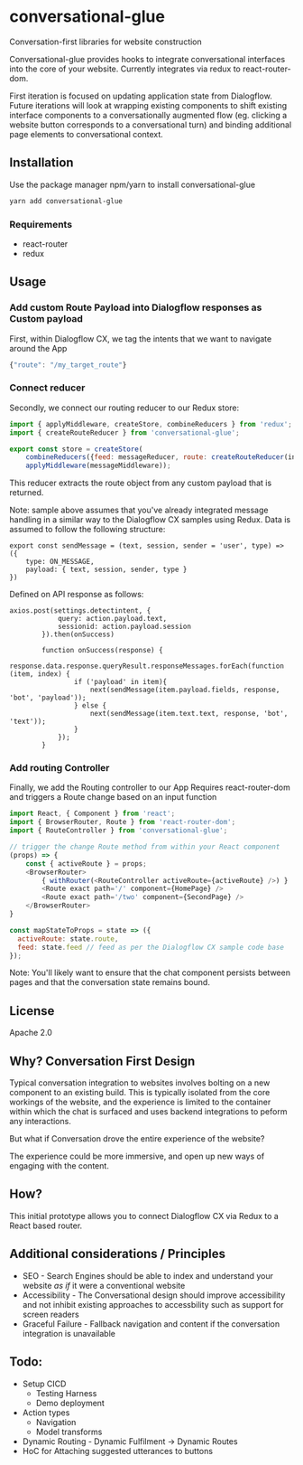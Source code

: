 # conversational-glue
Conversation-first libraries for website construction 

Conversational-glue provides hooks to integrate conversational interfaces into the core of your website. Currently integrates via redux to react-router-dom.

First iteration is focused on updating application state from Dialogflow. 
Future iterations will look at wrapping existing components to shift existing interface components to a conversationally augmented flow (eg. clicking a website button corresponds to a conversational turn) and binding additional page elements to conversational context.

## Installation
Use the package manager npm/yarn to install conversational-glue

```bash
yarn add conversational-glue
```

### Requirements
- react-router
- redux

## Usage

### Add custom Route Payload into Dialogflow responses as Custom payload
First, within Dialogflow CX, we tag the intents that we want to navigate around the App
```javascript
{"route": "/my_target_route"}
```

### Connect reducer
Secondly, we connect our routing reducer to our Redux store:
```javascript
import { applyMiddleware, createStore, combineReducers } from 'redux';
import { createRouteReducer } from 'conversational-glue';

export const store = createStore(
    combineReducers({feed: messageReducer, route: createRouteReducer(initState)}), 
    applyMiddleware(messageMiddleware));
```

This reducer extracts the route object from any custom payload that is returned.

Note: sample above assumes that you've already integrated message handling in a similar way to the Dialogflow CX samples using Redux. Data is assumed to follow the following structure:
```
export const sendMessage = (text, session, sender = 'user', type) => ({
    type: ON_MESSAGE,
    payload: { text, session, sender, type }
})
```
Defined on API response as follows:
```
axios.post(settings.detectintent, {
            query: action.payload.text,
            sessionid: action.payload.session
        }).then(onSuccess)
     
        function onSuccess(response) {
            response.data.response.queryResult.responseMessages.forEach(function (item, index) {
                if ('payload' in item){
                    next(sendMessage(item.payload.fields, response, 'bot', 'payload'));
                } else {
                    next(sendMessage(item.text.text, response, 'bot', 'text'));
                } 
            });
        }
```


### Add routing Controller
Finally, we add the Routing controller to our App
Requires react-router-dom and triggers a Route change based on an input function
``` javascript
import React, { Component } from 'react';
import { BrowserRouter, Route } from 'react-router-dom';
import { RouteController } from 'conversational-glue';

// trigger the change Route method from within your React component
(props) => {
    const { activeRoute } = props;
    <BrowserRouter>
        { withRouter(<RouteController activeRoute={activeRoute} />) }
        <Route exact path='/' component={HomePage} />
        <Route exact path='/two' component={SecondPage} />
    </BrowserRouter>
}

const mapStateToProps = state => ({
  activeRoute: state.route,
  feed: state.feed // feed as per the Dialogflow CX sample code base
});

```

Note: You'll likely want to ensure that the chat component persists between pages and that the conversation state remains bound. 


## License
Apache 2.0

## Why? Conversation First Design
Typical conversation integration to websites involves bolting on a new component to an existing build. This is typically isolated from the core workings of the website, and the experience is limited to the container within which the chat is surfaced and uses backend integrations to peform any interactions.

But what if Conversation drove the entire experience of the website?

The experience could be more immersive, and open up new ways of engaging with the content. 

## How? 
This initial prototype allows you to connect Dialogflow CX via Redux to a React based router. 

## Additional considerations / Principles
- SEO - Search Engines should be able to index and understand your website _as if_ it were a conventional website
- Accessibility - The Conversational design should improve accessibility and not inhibit existing approaches to accessbility such as support for screen readers
- Graceful Failure - Fallback navigation and content if the conversation integration is unavailable

## Todo:
- Setup CICD
    - Testing Harness
    - Demo deployment
- Action types
    - Navigation
    - Model transforms
- Dynamic Routing - Dynamic Fulfilment -> Dynamic Routes
- HoC for Attaching suggested utterances to buttons